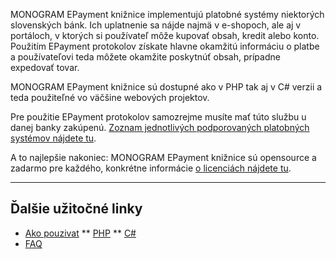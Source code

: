 MONOGRAM EPayment knižnice implementujú platobné systémy niektorých slovenských bánk. Ich uplatnenie sa nájde najmä v e-shopoch, ale aj v portáloch, v ktorých si používateľ môže kupovať obsah, kredit alebo konto. Použitím EPayment protokolov získate hlavne okamžitú informáciu o platbe a používateľovi teda môžete okamžite poskytnúť obsah, prípadne expedovať tovar.

MONOGRAM EPayment knižnice sú dostupné ako v PHP tak aj v C# verzii a teda použiteľné vo väčšine webových projektov.

Pre použitie EPayment protokolov samozrejme musíte mať  túto službu u danej banky zakúpenú. [Zoznam jednotlivých podporovaných platobných systémov nájdete tu](http://epayment.monogram.sk/podporovane-platobne-systemy/).

A to najlepšie nakoniec: MONOGRAM EPayment knižnice sú opensource a zadarmo pre každého, konkrétne informácie [o licenciách nájdete tu](https://github.com/tomaj/EPayment/wiki/Licencia).

***

## Ďalšie užitočné linky

* [Ako pouzivat](https://github.com/tomaj/EPayment/wiki/Ako-použ%C3%ADvať)
** [PHP](https://github.com/tomaj/EPayment/wiki/Ako-použivať-PHP)
** [C#](https://github.com/tomaj/EPayment/wiki/Ako-použ%C3%ADvať-.NET)
* [FAQ](https://github.com/tomaj/EPayment/wiki/FAQ)


